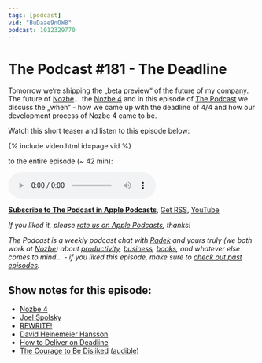 ```yaml
---
tags: [podcast]
vid: "BuDaae9nOW8"
podcast: 1012329770
---
```


# The Podcast #181 - The Deadline

Tomorrow we‘re shipping the „beta preview“ of the future of my company. The future of [Nozbe][n]... the [Nozbe 4](https://Nozbe4.com) and in this episode of [The Podcast][p] we discuss the „when“ - how we came up with the deadline of 4/4 and how our development process of Nozbe 4 came to be.

Watch this short teaser and listen to this episode below:

{% include video.html id=page.vid %}

<!--More-->

 to the entire episode (~ 42 min):

<audio controls>
<source src="https://files.nozbe.com/podcast/181.mp3" type="audio/mpeg">
</audio>

**[Subscribe to The Podcast in Apple Podcasts][i]**, [Get RSS][rss], [YouTube][y]

*If you liked it, please [rate us on Apple Podcasts][i], thanks!*

*The Podcast is a weekly podcast chat with [Radek][r] and yours truly (we both work at [Nozbe][n]) about [productivity](/productivity), [business](/business), [books](/books), and whatever else comes to mind… - if you liked this episode, make sure to [check out past episodes](/podcast).*

## Show notes for this episode:

  * [Nozbe 4](https://nozbe4.com/)
  * [Joel Spolsky](https://www.joelonsoftware.com/)
  * [REWRITE!](https://businessofsoftware.org/2015/10/david-heinemeier-hansson-rewrite-basecamp-business-of-software-conference-video-dhh-bos2015/)
  * [David Heinemeier Hansson](https://twitter.com/dhh)
  * [How to Deliver on Deadline](https://michaelhyatt.com/how-to-deliver-on-deadline/)
  * [The Courage to Be Disliked](https://www.amazon.com/Courage-Be-Disliked-Yourself-Happiness/dp/B07BRPW98K/) ([audible](https://www.audible.com/pd/The-Courage-to-Be-Disliked-Audiobook/B07BRPQ8LW))

[y]: https://michael.gratis/thepodcastyt
[rss]: https://thepodcast.fm/episodes?format=RSS
[e]: /podcast-181

[p]: /podcast
[n]: https://nozbe.com/?a=mike
[r]: https://michael.gratis/radex
[i]: https://michael.gratis/thepodcast
[o]: https://michael.gratis/ipadonly

